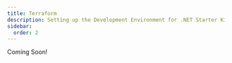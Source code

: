 ```yaml
---
title: Terraform
description: Setting up the Development Environment for .NET Starter Kit Development!
sidebar:
  order: 2
---
```


Coming Soon!
